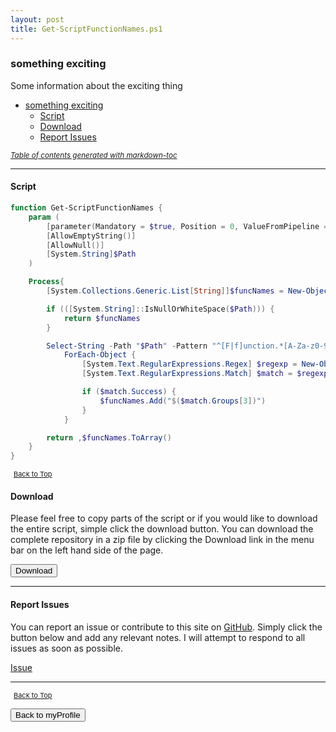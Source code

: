 ```yaml
---
layout: post
title: Get-ScriptFunctionNames.ps1
---
```


### something exciting

Some information about the exciting thing

- [something exciting](#something-exciting)
  - [Script](#script)
  - [Download](#download)
  - [Report Issues](#report-issues)

<small><i><a href='http://ecotrust-canada.github.io/markdown-toc/'>Table of contents generated with markdown-toc</a></i></small>

---

#### Script

```powershell
function Get-ScriptFunctionNames {
    param (
        [parameter(Mandatory = $true, Position = 0, ValueFromPipeline = $true)]
        [AllowEmptyString()]
        [AllowNull()]
        [System.String]$Path
    )

    Process{
        [System.Collections.Generic.List[String]]$funcNames = New-Object System.Collections.Generic.List[String]

        if (([System.String]::IsNullOrWhiteSpace($Path))) {
			return $funcNames
		}

		Select-String -Path "$Path" -Pattern "^[F|f]unction.*[A-Za-z0-9+]-[A-Za-z0-9+]" |
			ForEach-Object {
				[System.Text.RegularExpressions.Regex] $regexp = New-Object Regex("(function)( +)([\w-]+)")
				[System.Text.RegularExpressions.Match] $match = $regexp.Match("$_")

				if ($match.Success)	{
					$funcNames.Add("$($match.Groups[3])")
				}
			}

        return ,$funcNames.ToArray()
    }
}
```

<span style="font-size:11px;"><a href="#"><i class="fas fa-caret-up" aria-hidden="true" style="color: white; margin-right:5px;"></i>Back to Top</a></span>

#### Download

Please feel free to copy parts of the script or if you would like to download the entire script, simple click the download button. You can download the complete repository in a zip file by clicking the Download link in the menu bar on the left hand side of the page.

<button class="btn" type="submit" onclick="window.open('https://scripts.lukeleigh.com/powershell/functions/myProfile/Get-ScriptFunctionNames.ps1')">
    <i class="fa fa-cloud-download-alt">
    </i>
        Download
</button>

---

#### Report Issues

You can report an issue or contribute to this site on <a href="https://github.com/BanterBoy/scripts-blog/issues">GitHub</a>. Simply click the button below and add any relevant notes. I will attempt to respond to all issues as soon as possible.

<!-- Place this tag where you want the button to render. -->

<a class="github-button" href="https://github.com/BanterBoy/scripts-blog/issues/new?title=Get-ScriptFunctionNames.ps1&body=There is a problem with this function. Please find details below." data-show-count="true" aria-label="Issue BanterBoy/scripts-blog on GitHub">Issue</a>

---

<span style="font-size:11px;"><a href="#"><i class="fas fa-caret-up" aria-hidden="true" style="color: white; margin-right:5px;"></i>Back to Top</a></span>

<a href="/menu/_pages/myProfile.html">
    <button class="btn">
        <i class='fas fa-reply'>
        </i>
            Back to myProfile
    </button>
</a>

[1]: http://ecotrust-canada.github.io/markdown-toc
[2]: https://github.com/googlearchive/code-prettify

